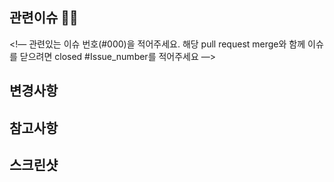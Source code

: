 ## 관련이슈  🍎🍏
<!— 관련있는 이슈 번호(#000)을 적어주세요.
  해당 pull request merge와 함께 이슈를 닫으려면 
  closed #Issue_number를 적어주세요 —>

## 변경사항

## 참고사항

## 스크린샷
